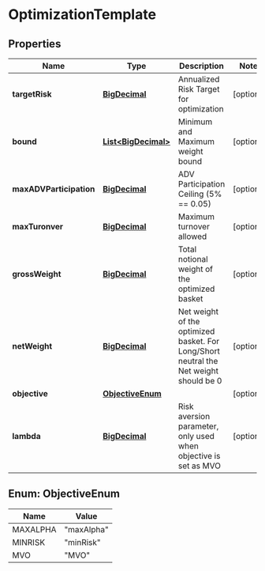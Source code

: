 
# OptimizationTemplate

## Properties
Name | Type | Description | Notes
------------ | ------------- | ------------- | -------------
**targetRisk** | [**BigDecimal**](BigDecimal.md) | Annualized Risk Target for optimization |  [optional]
**bound** | [**List&lt;BigDecimal&gt;**](BigDecimal.md) | Minimum and Maximum weight bound |  [optional]
**maxADVParticipation** | [**BigDecimal**](BigDecimal.md) | ADV Participation Ceiling (5% &#x3D;&#x3D; 0.05) |  [optional]
**maxTuronver** | [**BigDecimal**](BigDecimal.md) | Maximum turnover allowed |  [optional]
**grossWeight** | [**BigDecimal**](BigDecimal.md) | Total notional weight of the optimized basket |  [optional]
**netWeight** | [**BigDecimal**](BigDecimal.md) | Net weight of the optimized basket. For Long/Short neutral the Net weight should be 0 |  [optional]
**objective** | [**ObjectiveEnum**](#ObjectiveEnum) |  |  [optional]
**lambda** | [**BigDecimal**](BigDecimal.md) | Risk aversion parameter, only used when objective is set as MVO |  [optional]


<a name="ObjectiveEnum"></a>
## Enum: ObjectiveEnum
Name | Value
---- | -----
MAXALPHA | &quot;maxAlpha&quot;
MINRISK | &quot;minRisk&quot;
MVO | &quot;MVO&quot;



